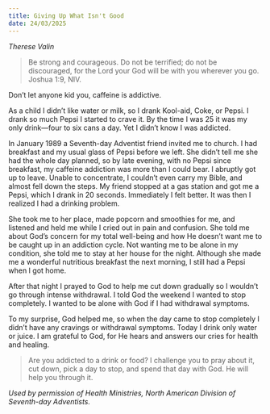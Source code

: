```yaml
---
title: Giving Up What Isn't Good
date: 24/03/2025
---
```


_Therese Valin_

> <p></p>
> Be strong and courageous. Do not be terrified; do not be discouraged, for the Lord your God will be with you wherever you go. Joshua 1:9, NIV.

Don’t let anyone kid you, caffeine is addictive.

As a child I didn’t like water or milk, so I drank Kool-aid, Coke, or Pepsi. I drank so much Pepsi I started to crave it. By the time I was 25 it was my only drink—four to six cans a day. Yet I didn’t know I was addicted.

In January 1989 a Seventh-day Adventist friend invited me to church. I had breakfast and my usual glass of Pepsi before we left. She didn’t tell me she had the whole day planned, so by late evening, with no Pepsi since breakfast, my caffeine addiction was more than I could bear. I abruptly got up to leave. Unable to concentrate, I couldn’t even carry my Bible, and almost fell down the steps. My friend stopped at a gas station and got me a Pepsi, which I drank in 20 seconds. Immediately I felt better. It was then I realized I had a drinking problem.

She took me to her place, made popcorn and smoothies for me, and listened and held me while I cried out in pain and confusion. She told me about God’s concern for my total well-being and how He doesn’t want me to be caught up in an addiction cycle. Not wanting me to be alone in my condition, she told me to stay at her house for the night. Although she made me a wonderful nutritious breakfast the next morning, I still had a Pepsi when I got home.

After that night I prayed to God to help me cut down gradually so I wouldn’t go through intense withdrawal. I told God the weekend I wanted to stop completely. I wanted to be alone with God if I had withdrawal symptoms.

To my surprise, God helped me, so when the day came to stop completely I didn’t have any cravings or withdrawal symptoms. Today I drink only water or juice. I am grateful to God, for He hears and answers our cries for health and healing.

> <callout></callout>
> Are you addicted to a drink or food? I challenge you to pray about it, cut down, pick a day to stop, and spend that day with God. He will help you through it.

_Used by permission of Health Ministries, North American Division of Seventh-day Adventists._